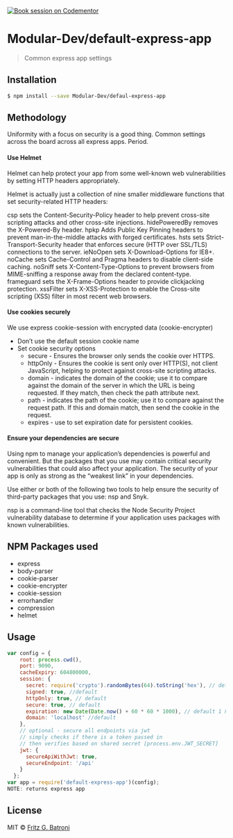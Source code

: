 [![Book session on Codementor](https://cdn.codementor.io/badges/book_session_github.svg)](https://www.codementor.io/fritzbatroni?utm_source=github&utm_medium=button&utm_term=fritzbatroni&utm_campaign=github)

# Modular-Dev/default-express-app
> Common express app settings

## Installation

```sh
$ npm install --save Modular-Dev/defaul-express-app
```
## Methodology
Uniformity with a focus on security is a good thing. Common settings across the board across all express apps. Period.

#### Use Helmet
Helmet can help protect your app from some well-known web vulnerabilities by setting HTTP headers appropriately.

Helmet is actually just a collection of nine smaller middleware functions that set security-related HTTP headers:

csp sets the Content-Security-Policy header to help prevent cross-site scripting attacks and other cross-site injections.
hidePoweredBy removes the X-Powered-By header.
hpkp Adds Public Key Pinning headers to prevent man-in-the-middle attacks with forged certificates.
hsts sets Strict-Transport-Security header that enforces secure (HTTP over SSL/TLS) connections to the server.
ieNoOpen sets X-Download-Options for IE8+.
noCache sets Cache-Control and Pragma headers to disable client-side caching.
noSniff sets X-Content-Type-Options to prevent browsers from MIME-sniffing a response away from the declared content-type.
frameguard sets the X-Frame-Options header to provide clickjacking protection.
xssFilter sets X-XSS-Protection to enable the Cross-site scripting (XSS) filter in most recent web browsers.


#### Use cookies securely
We use express cookie-session with encrypted data (cookie-encrypter)
* Don’t use the default session cookie name
* Set cookie security options
  * secure - Ensures the browser only sends the cookie over HTTPS.
  * httpOnly - Ensures the cookie is sent only over HTTP(S), not client JavaScript, helping to protect against cross-site scripting attacks.
  * domain - indicates the domain of the cookie; use it to compare against the domain of the server in which the URL is being requested. If they match, then check the path attribute next.
  * path - indicates the path of the cookie; use it to compare against the request path. If this and domain match, then send the cookie in the request.
  * expires - use to set expiration date for persistent cookies.

#### Ensure your dependencies are secure
Using npm to manage your application’s dependencies is powerful and convenient. But the packages that you use may contain critical security vulnerabilities that could also affect your application. The security of your app is only as strong as the “weakest link” in your dependencies.

Use either or both of the following two tools to help ensure the security of third-party packages that you use: nsp and Snyk.

nsp is a command-line tool that checks the Node Security Project vulnerability database to determine if your application uses packages with known vulnerabilities. 


## NPM Packages used

* express
* body-parser
* cookie-parser
* cookie-encrypter
* cookie-session
* errorhandler
* compression
* helmet



## Usage
 

```js
var config = {
    root: process.cwd(),
    port: 9090,
    cacheExpiry: 604800000,
    session: {
      secret: require('crypto').randomBytes(64).toString('hex'), // default
      signed: true, //default
      httpOnly: true, // default
      secure: true, // default
      expiration: new Date(Date.now() + 60 * 60 * 1000), // default 1 hour
      domain: 'localhost' //default
    },
    // optional - secure all endpoints via jwt
    // simply checks if there is a token passed in
    // then verifies based on shared secret [process.env.JWT_SECRET]
    jwt: {
      secureApiWithJwt: true,
      secureEndpoint: '/api'
    }
  };
var app = require('default-express-app')(config);
NOTE: returns express app
```


## License

MIT © [Fritz G. Batroni](https://fritzbatroni.wordpress.com/)